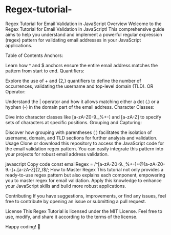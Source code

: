 # Regex-tutorial-
Regex Tutorial for Email Validation in JavaScript
Overview
Welcome to the Regex Tutorial for Email Validation in JavaScript! This comprehensive guide aims to help you understand and implement a powerful regular expression (regex) pattern for validating email addresses in your JavaScript applications.

Table of Contents
Anchors:

Learn how ^ and $ anchors ensure the entire email address matches the pattern from start to end.
Quantifiers:

Explore the use of + and {2,} quantifiers to define the number of occurrences, validating the username and top-level domain (TLD).
OR Operator:

Understand the | operator and how it allows matching either a dot (.) or a hyphen (-) in the domain part of the email address.
Character Classes:

Dive into character classes like [a-zA-Z0-9._%+-] and [a-zA-Z] to specify sets of characters at specific positions.
Grouping and Capturing:

Discover how grouping with parentheses ( ) facilitates the isolation of username, domain, and TLD sections for further analysis and validation.
Usage
Clone or download this repository to access the JavaScript code for the email validation regex pattern. You can easily integrate this pattern into your projects for robust email address validation.

javascript
Copy code
const emailRegex = /^[a-zA-Z0-9._%+-]+@[a-zA-Z0-9.-]+\.[a-zA-Z]{2,}$/;
How to Master Regex
This tutorial not only provides a ready-to-use regex pattern but also explains each component, empowering you to master regex for email validation. Apply this knowledge to enhance your JavaScript skills and build more robust applications.

Contributing
If you have suggestions, improvements, or find any issues, feel free to contribute by opening an issue or submitting a pull request.

License
This Regex Tutorial is licensed under the MIT License. Feel free to use, modify, and share it according to the terms of the license.

Happy coding! 🚀
